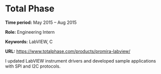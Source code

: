 # Total Phase

**Time period:** May 2015 –  Aug 2015

**Role:** Engineering Intern

**Keywords:** LabVIEW, C

**URL:** <https://www.totalphase.com/products/promira-labview/>

I updated LabVIEW instrument drivers and developed sample applications with SPI and I2C protocols.
